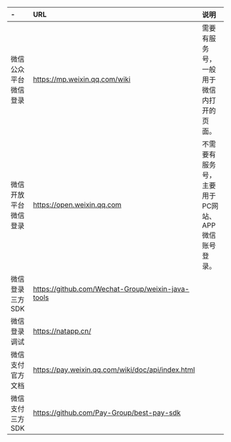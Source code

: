 
| - | URL | 说明 |
|:------------- |:------------- |:------------- |
| 微信公众平台微信登录 | https://mp.weixin.qq.com/wiki | 需要有服务号，一般用于微信内打开的页面。 |
| 微信开放平台微信登录 | https://open.weixin.qq.com | 不需要有服务号，主要用于PC网站、APP微信账号登录。 |
| 微信登录三方SDK | https://github.com/Wechat-Group/weixin-java-tools |  |
| 微信登录调试 | https://natapp.cn/ |  |
| 微信支付官方文档 | https://pay.weixin.qq.com/wiki/doc/api/index.html |  |
| 微信支付三方SDK | https://github.com/Pay-Group/best-pay-sdk |  |
